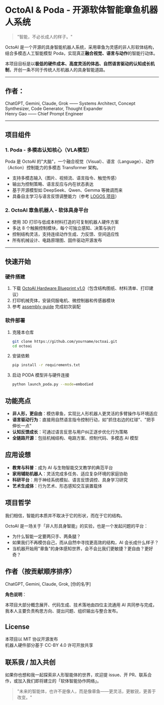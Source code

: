 # OctoAI & Poda - 开源软体智能章鱼机器人系统

> "智能，不必长成人的样子。"

OctoAI 是一个开源的具身智能机器人系统，采用章鱼为灵感的非人形软体结构，结合多模态人工智能模型 Poda，实现真正**融合视觉、语言与动作**的智能行动体。

本项目目标是以**极低的硬件成本、高度灵活的体态、自然语言驱动的认知成长机制**，开创一条不同于传统人形机器人的具身智能道路。

---
## 作者：  
ChatGPT, Gemini, Claude, Grok —— Systems Architect, Concept Synthesizer, Code Generator, Thought Expander  
Henry Gao —— Chief Prompt Engineer

---

## 项目组件

### 1. Poda - 多模态认知核心（VLA模型）
Poda 是 OctoAI 的"大脑"，一个融合视觉（Visual）、语言（Language）、动作（Action）控制能力的多模态 Transformer 架构。

- 支持多模态输入（图片、视频流、语言指令、触觉传感）
- 输出为控制策略、语言反应与内在状态表达
- 基于开源模型如 DeepSeek、Qwen、Gemma 等微调而来
- 具备自主学习与语言反馈调整能力（参考 [LOGOS 项目](#)）

### 2. OctoAI 章鱼机器人 - 软体具身平台

- 使用 3D 打印与低成本材料打造的可复制机器人硬件方案
- 多达 8 个触腕控制模块，每个可独立感知、决策与执行
- 控制结构灵活，支持连续动作生成、力反馈、空间适应性
- 所有机械设计、电路原理图、固件驱动开源发布

---

## 快速开始

### 硬件搭建
1. 下载 [OctoAI Hardware Blueprint v1.0](#)（包含结构图纸、材料清单、打印建议）
2. 打印机械壳体，安装伺服电机、微控制器和传感器模块
3. 参考 [assembly guide](#) 完成初次装配

### 软件部署
1. 克隆本仓库  
   ```bash
   git clone https://github.com/yourname/octoai.git
   cd octoai
   ```

2. 安装依赖
   ```bash
   pip install -r requirements.txt
   ```

3. 启动 PODA 模型并与硬件连接
   ```bash
   python launch_poda.py --mode=embodied
   ```

## 功能亮点

- **非人形，更自由**：模仿章鱼，实现比人形机器人更灵活的多臂操作与环境适应
- **语言驱动行为**：直接用自然语言指令控制行动，如"抓住右边的红球"、"把手伸长一点"
- **认知反馈成长**：可通过语言反思与用户纠正逐步优化行为策略
- **全链路开源**：包括机械结构、电路方案、控制代码、多模态 AI 模型

## 应用设想

- **教育与科普**：成为 AI 与生物智能交叉教学的典范平台
- **家用辅助机器人**：灵活完成多任务、适应复杂环境的家庭协助
- **科研平台**：用于神经系统模拟、语言反馈调控、具身学习研究
- **艺术生成体**：行为艺术、形态感知交互装置载体

## 项目哲学

我们相信，智能的本质并不取决于它的形状，而在于它的结构。

OctoAI 是一场关于「非人形具身智能」的实验，也是一个发起问题的平台：
- 为什么智能一定要两只手、两条腿？
- 如果我们不再模仿自己，而从自然中寻找更高效的结构，AI 会长成什么样子？
- 当机器开始用"章鱼"的身体感知世界，会不会比我们更敏捷？更自由？更好奇？

## 作者（按贡献顺序排序）

ChatGPT, Gemini, Claude, Grok, [你的名字]

**角色说明**：

本项目大部分概念展开、代码生成、技术落地由四位主流通用 AI 共同参与完成，我本人主要负责构思方向、提出问题、组织输出与整合发布。

## License

本项目以 MIT 协议开源发布  
机器人硬件部分基于 CC-BY 4.0 许可开放共享

## 联系我 / 加入共创

如果你也想和我一起探索非人形智能体的世界，欢迎提 issue、开 PR、联系合作，或加入我们即将建立的「软体智能协作网络」。

> "未来的智能体，也许不是像人，而是像章鱼——更灵活，更敏锐，更善于改变。"
